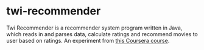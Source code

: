 # twi-recommender
Twi Recommender is a recommender system program written in Java, which reads in and parses data, calculate ratings and recommend movies to user based on ratings. An experiment from [this Coursera course](https://www.coursera.org/learn/java-programming-recommender).
